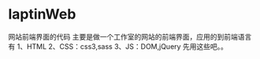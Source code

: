# laptinWeb
网站前端界面的代码
主要是做一个工作室的网站的前端界面，应用的到前端语言有
  1、HTML
  2、CSS：css3,sass
  3、JS：DOM,jQuery
先用这些吧。。
